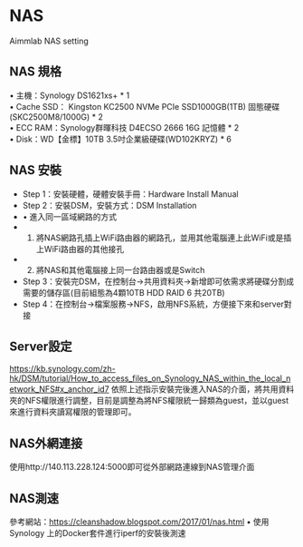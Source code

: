 # NAS
Aimmlab NAS setting

  
## NAS 規格
•	主機：Synology DS1621xs+ * 1   
•	Cache SSD： Kingston KC2500 NVMe PCIe SSD1000GB(1TB) 固態硬碟 (SKC2500M8/1000G) * 2  
•	ECC RAM：Synology群暉科技 D4ECSO 2666 16G 記憶體 * 2  
•	Disk：WD【金標】10TB 3.5吋企業級硬碟(WD102KRYZ) * 6  



## NAS 安裝
* Step 1：安裝硬體，硬體安裝手冊：Hardware Install Manual  
* Step 2：安裝DSM，安裝方式：DSM Installation  
*   •	進入同一區域網路的方式   
*   1.	將NAS網路孔插上WiFi路由器的網路孔，並用其他電腦連上此WiFi或是插上WiFi路由器的其他接孔  
*   2.	將NAS和其他電腦接上同一台路由器或是Switch 
* Step 3：安裝完DSM，在控制台→共用資料夾→新增即可依需求將硬碟分割成需要的儲存區(目前組態為4顆10TB HDD RAID 6 共20TB)  
* Step 4：在控制台→檔案服務→NFS，啟用NFS系統，方便接下來和server對接 


## Server設定
https://kb.synology.com/zh-hk/DSM/tutorial/How_to_access_files_on_Synology_NAS_within_the_local_network_NFS#x_anchor_id7
依照上述指示安裝完後進入NAS的介面，將共用資料夾的NFS權限進行調整，目前是調整為將NFS權限統一歸類為guest，並以guest來進行資料夾讀寫權限的管理即可。


## NAS外網連接
使用http://140.113.228.124:5000即可從外部網路連線到NAS管理介面


## NAS測速
參考網站：https://cleanshadow.blogspot.com/2017/01/nas.html
•	使用Synology 上的Docker套件進行iperf的安裝後測速

